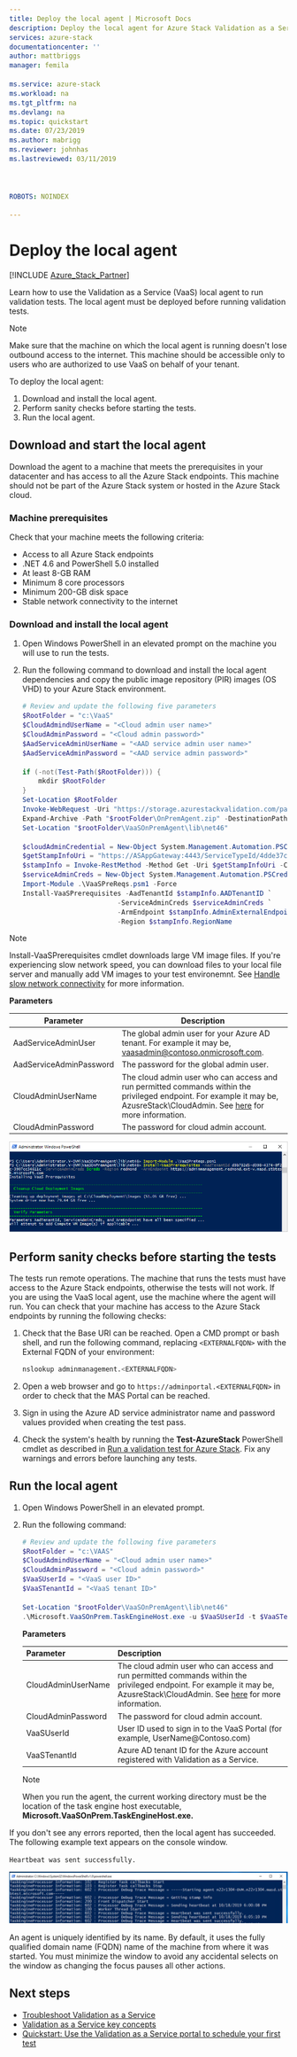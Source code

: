 ```yaml
---
title: Deploy the local agent | Microsoft Docs
description: Deploy the local agent for Azure Stack Validation as a Service.
services: azure-stack
documentationcenter: ''
author: mattbriggs
manager: femila

ms.service: azure-stack
ms.workload: na
ms.tgt_pltfrm: na
ms.devlang: na
ms.topic: quickstart
ms.date: 07/23/2019
ms.author: mabrigg
ms.reviewer: johnhas
ms.lastreviewed: 03/11/2019



ROBOTS: NOINDEX

---
```


# Deploy the local agent

[!INCLUDE [Azure_Stack_Partner](./includes/azure-stack-partner-appliesto.md)]

Learn how to use the Validation as a Service (VaaS) local agent to run validation tests. The local agent must be deployed before running validation tests.

> [!Note]  
> Make sure that the machine on which the local agent is running doesn't lose outbound access to the internet. This machine should be accessible only to users who are authorized to use VaaS on behalf of your tenant.

To deploy the local agent:

1. Download and install the local agent.
2. Perform sanity checks before starting the tests.
3. Run the local agent.

## Download and start the local agent

Download the agent to a machine that meets the prerequisites in your datacenter and has access to all the Azure Stack endpoints. This machine should not be part of the Azure Stack system or hosted in the Azure Stack cloud.

### Machine prerequisites

Check that your machine meets the following criteria:

- Access to all Azure Stack endpoints
- .NET 4.6 and PowerShell 5.0 installed
- At least 8-GB RAM
- Minimum 8 core processors
- Minimum 200-GB disk space
- Stable network connectivity to the internet

### Download and install the local agent

1. Open Windows PowerShell in an elevated prompt on the machine you will use to run the tests.
2. Run the following command to download and install the local agent dependencies and copy the public image repository (PIR) images (OS VHD) to your Azure Stack environment.

    ```powershell
    # Review and update the following five parameters
    $RootFolder = "c:\VaaS"
    $CloudAdmindUserName = "<Cloud admin user name>"
    $CloudAdminPassword = "<Cloud admin password>"
    $AadServiceAdminUserName = "<AAD service admin user name>"
    $AadServiceAdminPassword = "<AAD service admin password>"

    if (-not(Test-Path($RootFolder))) {
        mkdir $RootFolder
    }
    Set-Location $RootFolder
    Invoke-WebRequest -Uri "https://storage.azurestackvalidation.com/packages/Microsoft.VaaSOnPrem.TaskEngineHost.latest.nupkg" -outfile "$rootFolder\OnPremAgent.zip"
    Expand-Archive -Path "$rootFolder\OnPremAgent.zip" -DestinationPath "$rootFolder\VaaSOnPremAgent" -Force
    Set-Location "$rootFolder\VaaSOnPremAgent\lib\net46"

    $cloudAdminCredential = New-Object System.Management.Automation.PSCredential($cloudAdmindUserName, (ConvertTo-SecureString $cloudAdminPassword -AsPlainText -Force))
    $getStampInfoUri = "https://ASAppGateway:4443/ServiceTypeId/4dde37cc-6ee0-4d75-9444-7061e156507f/CloudDefinition/GetStampInformation" 
    $stampInfo = Invoke-RestMethod -Method Get -Uri $getStampInfoUri -Credential $cloudAdminCredential -ErrorAction Stop
    $serviceAdminCreds = New-Object System.Management.Automation.PSCredential $aadServiceAdminUserName, (ConvertTo-SecureString $aadServiceAdminPassword -AsPlainText -Force)
    Import-Module .\VaaSPreReqs.psm1 -Force
    Install-VaaSPrerequisites -AadTenantId $stampInfo.AADTenantID `
                            -ServiceAdminCreds $serviceAdminCreds `
                            -ArmEndpoint $stampInfo.AdminExternalEndpoints.AdminResourceManager `
                            -Region $stampInfo.RegionName
    ```

> [!Note]  
> Install-VaaSPrerequisites cmdlet downloads large VM image files. If you're experiencing slow network speed, you can download files to your local file server and manually add VM images to your test environemnt. See [Handle slow network connectivity](azure-stack-vaas-troubleshoot.md#handle-slow-network-connectivity) for more information.

**Parameters**

| Parameter | Description |
| --- | --- |
| AadServiceAdminUser | The global admin user for your Azure AD tenant. For example it may be, vaasadmin@contoso.onmicrosoft.com. |
| AadServiceAdminPassword | The password for the global admin user. |
| CloudAdminUserName | The cloud admin user who can access and run permitted commands within the privileged endpoint. For example it may be, AzusreStack\CloudAdmin. See [here](azure-stack-vaas-parameters.md) for more information. |
| CloudAdminPassword | The password for cloud admin account.|

![Download prerequisites](media/installing-prereqs.png)

## Perform sanity checks before starting the tests

The tests run remote operations. The machine that runs the tests must have access to the Azure Stack endpoints, otherwise the tests will not work. If you are using the VaaS local agent, use the machine where the agent will run. You can check that your machine has access to the Azure Stack endpoints by running the following checks:

1. Check that the Base URI can be reached. Open a CMD prompt or bash shell, and run the following command, replacing `<EXTERNALFQDN>` with the External FQDN of your environment:

    ```bash
    nslookup adminmanagement.<EXTERNALFQDN>
    ```

2. Open a web browser and go to `https://adminportal.<EXTERNALFQDN>` in order to check that the MAS Portal can be reached.

3. Sign in using the Azure AD service administrator name and password values provided when creating the test pass.

4. Check the system's health by running the **Test-AzureStack** PowerShell cmdlet as described in [Run a validation test for Azure Stack](../operator/azure-stack-diagnostic-test.md). Fix any warnings and errors before launching any tests.

## Run the local agent

1. Open Windows PowerShell in an elevated prompt.

2. Run the following command:

    ```powershell
   # Review and update the following five parameters
    $RootFolder = "c:\VAAS"
    $CloudAdmindUserName = "<Cloud admin user name>"
    $CloudAdminPassword = "<Cloud admin password>"
    $VaaSUserId = "<VaaS user ID>"
    $VaaSTenantId = "<VaaS tenant ID>"

    Set-Location "$rootFolder\VaaSOnPremAgent\lib\net46"
    .\Microsoft.VaaSOnPrem.TaskEngineHost.exe -u $VaaSUserId -t $VaaSTenantId -x $CloudAdmindUserName -y $CloudAdminPassword
    ```

      **Parameters**  

    | Parameter | Description |
    | --- | --- |
    | CloudAdminUserName | The cloud admin user who can access and run permitted commands within the privileged endpoint. For example it may be, AzusreStack\CloudAdmin. See [here](azure-stack-vaas-parameters.md) for more information. |
    | CloudAdminPassword | The password for cloud admin account.|
    | VaaSUserId | User ID used to sign in to the VaaS Portal (for example, UserName\@Contoso.com) |
    | VaaSTenantId | Azure AD tenant ID for the Azure account registered with Validation as a Service. |

    > [!Note]  
    > When you run the agent, the current working directory must be the location of the task engine host executable, **Microsoft.VaaSOnPrem.TaskEngineHost.exe.**

If you don't see any errors reported, then the local agent has succeeded. The following example text appears on the console window.

`Heartbeat was sent successfully.`

![Started agent](media/started-agent.png)

An agent is uniquely identified by its name. By default, it uses the fully qualified domain name (FQDN) name of the machine from where it was started. You must minimize the window to avoid any accidental selects on the window as changing the focus pauses all other actions.

## Next steps

- [Troubleshoot Validation as a Service](azure-stack-vaas-troubleshoot.md)
- [Validation as a Service key concepts](azure-stack-vaas-key-concepts.md)
- [Quickstart: Use the Validation as a Service portal to schedule your first test](azure-stack-vaas-schedule-test-pass.md)